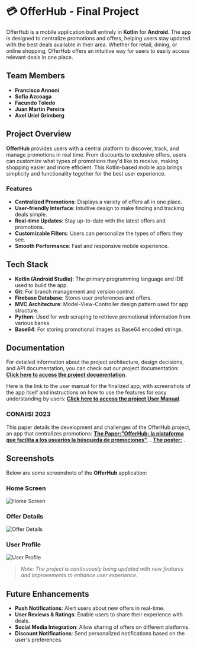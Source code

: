 # 💳 OfferHub - Final Project

OfferHub is a mobile application built entirely in **Kotlin** for **Android**. The app is designed to centralize promotions and offers, helping users stay updated with the best deals available in their area. Whether for retail, dining, or online shopping, OfferHub offers an intuitive way for users to easily access relevant deals in one place.

## Team Members
- **Francisco Annoni**
- **Sofia Azcoaga**
- **Facundo Toledo**
- **Juan Martin Pereira**
- **Axel Uriel Grimberg**

## Project Overview
**OfferHub** provides users with a central platform to discover, track, and manage promotions in real time. From discounts to exclusive offers, users can customize what types of promotions they'd like to receive, making shopping easier and more efficient. This Kotlin-based mobile app brings simplicity and functionality together for the best user experience.

### Features
- **Centralized Promotions**: Displays a variety of offers all in one place.
- **User-friendly Interface**: Intuitive design to make finding and tracking deals simple.
- **Real-time Updates**: Stay up-to-date with the latest offers and promotions.
- **Customizable Filters**: Users can personalize the types of offers they see.
- **Smooth Performance**: Fast and responsive mobile experience.

## Tech Stack
- **Kotlin (Android Studio)**: The primary programming language and IDE used to build the app.
- **Git**: For branch management and version control.
- **Firebase Database**: Stores user preferences and offers.
- **MVC Architecture**: Model-View-Controller design pattern used for app structure.
- **Python**: Used for web scraping to retrieve promotional information from various banks.
- **Base64**: For storing promotional images as Base64 encoded strings.

## Documentation
For detailed information about the project architecture, design decisions, and API documentation, you can check out our project documentation:
[**Click here to access the project documentation**](https://docs.google.com/document/d/1sHzieSJsoFeI-snZNbIES4yhVpl9YU6w/edit?usp=sharing&ouid=102602029413091202755&rtpof=true&sd=true).

Here is the link to the user manual for the finalized app, with screenshots of the app itself and instructions on how to use the features for easy understanding by users:
[**Click here to access the project User Manual**](https://docs.google.com/document/d/1udmQvrRu8kk2FZNYnPcXSiQ1QypfRvfbgsLMGLyimEQ/edit?usp=sharing).


### CONAIISI 2023
This paper details the development and challenges of the OfferHub project, an app that centralizes promotions:
[**The Paper:"OfferHub: la plataforma que facilita a los usuarios la búsqueda de promociones"**](https://docs.google.com/document/d/1kW0kcr7fDQksjBLd-7-TzzEsLCebgNy3qcTXEK_L-aA/edit?usp=sharing).
.
[**The poster:**]([https://docs.google.com/document/d/1sHzieSJsoFeI-snZNbIES4yhVpl9YU6w/edit?usp=sharing&ouid=102602029413091202755&rtpof=true&sd=true](https://drive.google.com/file/d/1vPIxCvorzvhNv5a2lwpy-_UZ5FMpj79Y/view))
.

## Screenshots

Below are some screenshots of the **OfferHub** application:

### Home Screen
![Home Screen](insert-link-to-screenshot)

### Offer Details
![Offer Details](insert-link-to-screenshot)

### User Profile
![User Profile](insert-link-to-screenshot)

> *Note: The project is continuously being updated with new features and improvements to enhance user experience.*

## Future Enhancements
- **Push Notifications**: Alert users about new offers in real-time.
- **User Reviews & Ratings**: Enable users to share their experience with deals.
- **Social Media Integration**: Allow sharing of offers on different platforms.
- **Discount Notifications**: Send personalized notifications based on the user's preferences.

